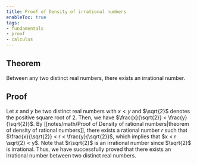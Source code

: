 ```yaml
---
title: Proof of Density of irrational numbers
enableToc: true
tags: 
- fundamentals
- proof
- calculus
---
```


## Theorem
Between any two distinct real numbers, there exists an irrational number.

## Proof

Let $x$ and $y$ be two distinct real numbers with $x < y$ and $\sqrt{2}$ denotes the positive square root of $2$. Then, we have $\frac{x}{\sqrt{2}} < \frac{y}{\sqrt{2}}$. By [[notes/math/Proof of Density of rational numbers|theorem of density of rational numbers]], there exists a rational number $r$ such that $\frac{x}{\sqrt{2}} < r < \frac{y}{\sqrt{2}}$, which implies that $x < r \sqrt{2} < y$. Note that $r\sqrt{2}$  is an irrational number since $\sqrt{2}$ is irrational. Thus, we have successfully proved that there exists an irrational number between two distinct real numbers.